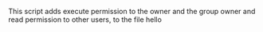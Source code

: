 This script adds execute permission to the owner and the group owner and read permission to other users, to the file hello
